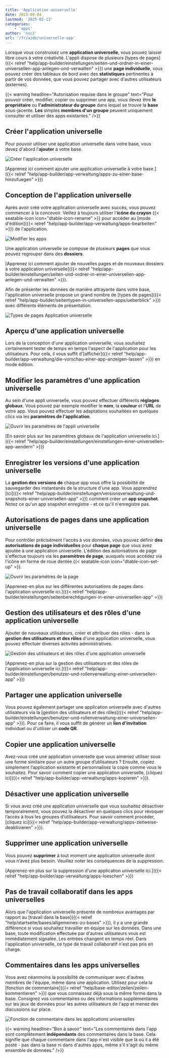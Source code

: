 ```yaml
---
title: 'Application universelle'
date: 2023-05-04
lastmod: '2025-02-13'
categories:
    - 'apps'
author: 'nsc2'
url: '/fr/aide/universelle-app'
---
```


Lorsque vous construisez une **application universelle**, vous pouvez laisser libre cours à votre créativité. L'appli dispose de plusieurs [types de pages]({{< relref "help/app-builder/einstellungen/seiten-und-ordner-in-einer-universellen-app-anlegen-und-verwalten" >}}) une **page individuelle**, vous pouvez créer des tableaux de bord avec des **statistiques** pertinentes à partir de vos données, que vous pouvez partager avec d'autres utilisateurs (externes).

{{< warning  headline="Autorisation requise dans le groupe"  text="Pour pouvoir créer, modifier, copier ou supprimer une app, vous devez être **le propriétaire** ou **l'administrateur du groupe** dans lequel se trouve la **base** sous-jacente. **Les** simples **membres d'un groupe** peuvent uniquement consulter et utiliser des apps existantes." />}}

## Créer l'application universelle

Pour pouvoir utiliser une application universelle dans votre base, vous devez d'abord l'**ajouter** à votre base.

![Créer l'application universelle](images/universal-app-preview.png)

[Apprenez ici comment ajouter une application universelle à votre base.]({{< relref "help/app-builder/app-verwaltung/apps-zu-einer-base-hinzufuegen" >}})

## Conception de l'application universelle

Après avoir créé votre application universelle avec succès, vous pouvez commencer à la concevoir. Veillez à toujours utiliser l'**icône du crayon** {{< seatable-icon icon="dtable-icon-rename" >}} pour accéder au [mode d'édition]({{< relref "help/app-builder/app-verwaltung/apps-bearbeiten" >}}) de l'application.

![Modifier les apps](images/Apps-bearbeiten.png)

Une application universelle se compose de plusieurs **pages** que vous pouvez regrouper dans des **dossiers**.

[Apprenez ici comment ajouter de nouvelles pages et de nouveaux dossiers à votre application universelle]({{< relref "help/app-builder/einstellungen/seiten-und-ordner-in-einer-universellen-app-anlegen-und-verwalten" >}}).

Afin de présenter les données de manière attrayante dans votre base, l'application universelle propose un grand nombre de [types de pages]({{< relref "help/app-builder/seitentypen-in-universellen-apps/ueberblick" >}}) avec différents éléments de présentation.

![Types de pages Application universelle](images/Seitentypen-Universal-App.png)

## Aperçu d'une application universelle

Lors de la conception d'une application universelle, vous souhaitez certainement tester de temps en temps l'aspect de l'application pour les utilisateurs. Pour cela, il vous suffit d'[afficher]({{< relref "help/app-builder/app-verwaltung/die-vorschau-einer-app-anzeigen-lassen" >}}) en mode édition.

## Modifier les paramètres d'une application universelle

Au sein d'une appli universelle, vous pouvez effectuer différents **réglages globaux**. Vous pouvez par exemple modifier le **nom**, la **couleur** et l'**URL** de votre app. Vous pouvez effectuer les adaptations souhaitées en quelques clics via les **paramètres de l'application**.

![Ouvrir les paramètres de l'appli universelle](images/global-settings-universal-app.png)

[En savoir plus sur les paramètres globaux de l'application universelle ici.]({{< relref "help/app-builder/einstellungen/einstellungen-einer-universellen-app-aendern" >}})

## Enregistrer les versions d'une application universelle

La **gestion des versions de** chaque app vous offre la possibilité de sauvegarder des instantanés de la structure d'une app. Vous apprendrez [ici]({{< relref "help/app-builder/einstellungen/versionsverwaltung-und-snapshots-einer-universellen-app" >}}) comment créer un **app snapshot**. Notez ce qu'un app snapshot enregistre - et ce qu'il n'enregistre pas.

## Autorisations de pages dans une application universelle

Pour contrôler précisément l'accès à vos données, vous pouvez définir **des autorisations de page individuelles** pour **chaque page** que vous avez ajoutée à une application universelle. L'édition des autorisations de page s'effectue toujours via les **paramètres de page**, auxquels vous accédez via l'icône en forme de roue dentée {{< seatable-icon icon="dtable-icon-set-up" >}}.

![Ouvrir les paramètres de la page](images/page-permissions-universal-app.png)

[Apprenez-en plus sur les différentes autorisations de pages dans l'application universelle ici.]({{< relref "help/app-builder/einstellungen/seitenberechtigungen-in-einer-universellen-app" >}})

## Gestion des utilisateurs et des rôles d'une application universelle

Ajouter de nouveaux utilisateurs, créer et attribuer des rôles - dans la **gestion des utilisateurs et des rôles** d'une application universelle, vous pouvez effectuer diverses activités administratives.

![Gestion des utilisateurs et des rôles d'une application universelle](images/open-user-and-role-management-1.png)

[Apprenez-en plus sur la gestion des utilisateurs et des rôles de l'application universelle ici.]({{< relref "help/app-builder/einstellungen/benutzer-und-rollenverwaltung-einer-universellen-app" >}})

## Partager une application universelle

Vous pouvez également partager une application universelle avec d'autres utilisateurs via la [gestion des utilisateurs et des rôles]({{< relref "help/app-builder/einstellungen/benutzer-und-rollenverwaltung-einer-universellen-app" >}}). Pour ce faire, il vous suffit de générer un **lien d'invitation** individuel ou d'utiliser un **code QR**.

## Copier une application universelle

Avez-vous créé une application universelle que vous aimeriez utiliser sous une forme similaire pour un autre groupe d’utilisateurs ? Ensuite, copiez simplement l’application existante et personnalisez la copie comme vous le souhaitez. Pour savoir comment copier une application universelle, [cliquez ici]({{< relref "help/app-builder/app-verwaltung/apps-kopieren" >}}).

## Désactiver une application universelle

Si vous avez créé une application universelle que vous souhaitez désactiver temporairement, vous pouvez la désactiver en quelques clics pour révoquer l’accès à tous les groupes d’utilisateurs. Pour savoir comment procéder, [cliquez ici]({{< relref "help/app-builder/app-verwaltung/apps-zeitweise-deaktivieren" >}}).

## Supprimer une application universelle

Vous pouvez **supprimer** à tout moment une application universelle dont vous n’avez plus besoin. Veuillez noter les conséquences de la suppression.

[Apprenez-en plus sur la suppression d'une application universelle ici.]({{< relref "help/app-builder/app-verwaltung/apps-loeschen" >}})

## Pas de travail collaboratif dans les apps universelles

Alors que l'application universelle présente de nombreux avantages par rapport au [travail dans la base]({{< relref "help/startseite/bases/allgemeines-zu-bases" >}}), il y a une grande différence si vous souhaitez travailler en équipe sur les données. Dans une base, toute modification effectuée par d'autres utilisateurs vous est immédiatement signalée. Les entrées changent en temps réel. Dans l'application universelle, ce type de travail collaboratif n'est pas pris en charge.

## Commentaires dans les apps universelles

Vous avez néanmoins la possibilité de communiquer avec d'autres membres de l'équipe, même dans une application. Utilisez pour cela la [fonction de commentaire]({{< relref "help/base-editor/zeilen/zeilen-kommentieren" >}}) que vous connaissez déjà sous la même forme dans la base. Consignez vos commentaires ou des informations supplémentaires sur les jeux de données pour les autres utilisateurs de l'app et menez des discussions sur place.

![Fonction de commentaire dans les applications universelles](images/Kommentarfunktion-in-Universellen-Apps.png)

{{< warning  headline="Bon à savoir"  text="Les commentaires dans l'app sont complètement **indépendants** des commentaires dans la base. Cela signifie que chaque commentaire dans l'app n'est visible que là où il a été posté - pas dans la base ni dans d'autres apps, même s'il s'agit du même ensemble de données." />}}
